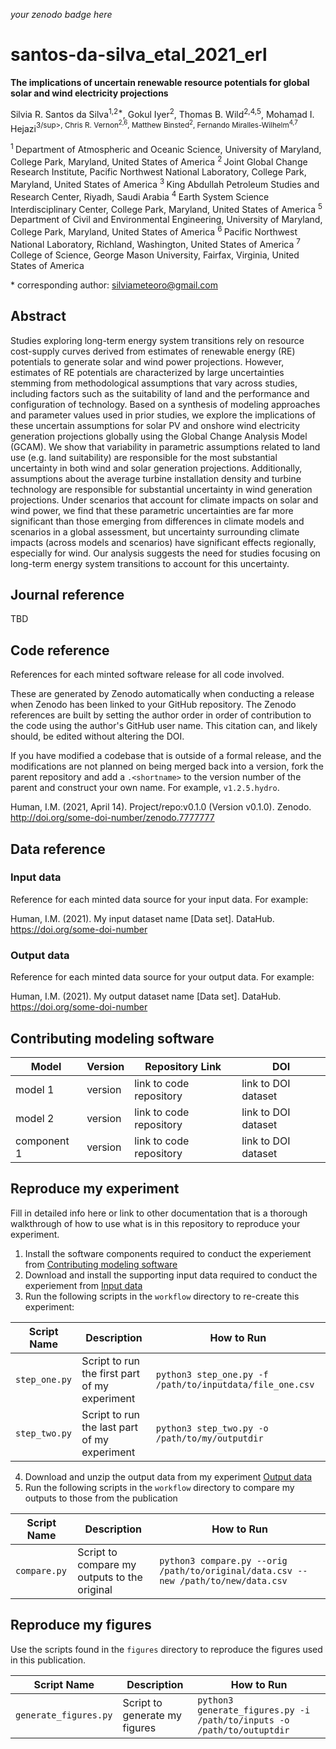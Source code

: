 _your zenodo badge here_

# santos-da-silva_etal_2021_erl

**The implications of uncertain renewable resource potentials for global solar and wind electricity projections**

Silvia R. Santos da Silva<sup>1,2\*</sup>, Gokul Iyer<sup>2</sup>, Thomas B. Wild<sup>2,4,5</sup>, Mohamad I. Hejazi<sup>3/sup>, Chris R. Vernon<sup>2,6</sup>, Matthew Binsted<sup>2</sup>, Fernando Miralles-Wilhelm<sup>4,7</sup>

<sup>1 </sup> Department of Atmospheric and Oceanic Science, University of Maryland, College Park, Maryland, United States of America
<sup>2 </sup> Joint Global Change Research Institute, Pacific Northwest National Laboratory, College Park, Maryland, United States of America
<sup>3 </sup> King Abdullah Petroleum Studies and Research Center, Riyadh, Saudi Arabia
<sup>4 </sup> Earth System Science Interdisciplinary Center, College Park, Maryland, United States of America
<sup>5 </sup> Department of Civil and Environmental Engineering, University of Maryland, College Park, Maryland, United States of America
<sup>6 </sup> Pacific Northwest National Laboratory, Richland, Washington, United States of America
<sup>7 </sup> College of Science, George Mason University, Fairfax, Virginia, United States of America

\* corresponding author:  silviameteoro@gmail.com

## Abstract
Studies exploring long-term energy system transitions rely on resource cost-supply curves derived from estimates of renewable energy (RE) potentials to generate solar and wind power projections. However, estimates of RE potentials are characterized by large uncertainties stemming from methodological assumptions that vary across studies, including factors such as the suitability of land and the performance and configuration of technology. Based on a synthesis of modeling approaches and parameter values used in prior studies, we explore the implications of these uncertain assumptions for solar PV and onshore wind electricity generation projections globally using the Global Change Analysis Model (GCAM). We show that variability in parametric assumptions related to land use (e.g. land suitability) are responsible for the most substantial uncertainty in both wind and solar generation projections. Additionally, assumptions about the average turbine installation density and turbine technology are responsible for substantial uncertainty in wind generation projections. Under scenarios that account for climate impacts on solar and wind power, we find that these parametric uncertainties are far more significant than those emerging from differences in climate models and scenarios in a global assessment, but uncertainty surrounding climate impacts (across models and scenarios) have significant effects regionally, especially for wind. Our analysis suggests the need for studies focusing on long-term energy system transitions to account for this uncertainty.

## Journal reference
TBD

## Code reference
References for each minted software release for all code involved.  

These are generated by Zenodo automatically when conducting a release when Zenodo has been linked to your GitHub repository. The Zenodo references are built by setting the author order in order of contribution to the code using the author's GitHub user name.  This citation can, and likely should, be edited without altering the DOI.

If you have modified a codebase that is outside of a formal release, and the modifications are not planned on being merged back into a version, fork the parent repository and add a `.<shortname>` to the version number of the parent and construct your own name.  For example, `v1.2.5.hydro`.

Human, I.M. (2021, April 14). Project/repo:v0.1.0 (Version v0.1.0). Zenodo. http://doi.org/some-doi-number/zenodo.7777777

## Data reference

### Input data
Reference for each minted data source for your input data.  For example:

Human, I.M. (2021). My input dataset name [Data set]. DataHub. https://doi.org/some-doi-number

### Output data
Reference for each minted data source for your output data.  For example:

Human, I.M. (2021). My output dataset name [Data set]. DataHub. https://doi.org/some-doi-number

## Contributing modeling software
| Model | Version | Repository Link | DOI |
|-------|---------|-----------------|-----|
| model 1 | version | link to code repository | link to DOI dataset |
| model 2 | version | link to code repository | link to DOI dataset |
| component 1 | version | link to code repository | link to DOI dataset |

## Reproduce my experiment
Fill in detailed info here or link to other documentation that is a thorough walkthrough of how to use what is in this repository to reproduce your experiment.


1. Install the software components required to conduct the experiement from [Contributing modeling software](#contributing-modeling-software)
2. Download and install the supporting input data required to conduct the experiement from [Input data](#input-data)
3. Run the following scripts in the `workflow` directory to re-create this experiment:

| Script Name | Description | How to Run |
| --- | --- | --- |
| `step_one.py` | Script to run the first part of my experiment | `python3 step_one.py -f /path/to/inputdata/file_one.csv` |
| `step_two.py` | Script to run the last part of my experiment | `python3 step_two.py -o /path/to/my/outputdir` |

4. Download and unzip the output data from my experiment [Output data](#output-data)
5. Run the following scripts in the `workflow` directory to compare my outputs to those from the publication

| Script Name | Description | How to Run |
| --- | --- | --- |
| `compare.py` | Script to compare my outputs to the original | `python3 compare.py --orig /path/to/original/data.csv --new /path/to/new/data.csv` |

## Reproduce my figures
Use the scripts found in the `figures` directory to reproduce the figures used in this publication.

| Script Name | Description | How to Run |
| --- | --- | --- |
| `generate_figures.py` | Script to generate my figures | `python3 generate_figures.py -i /path/to/inputs -o /path/to/outuptdir` |
